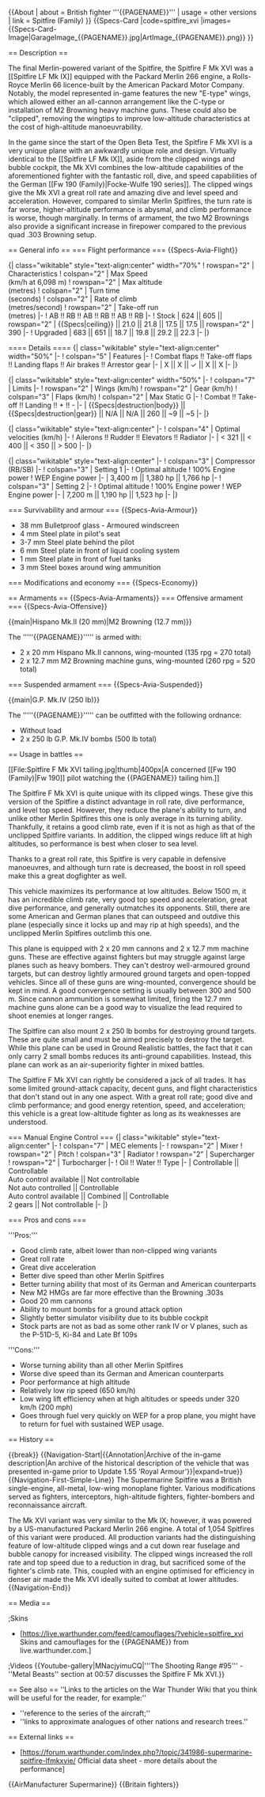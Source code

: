 {{About
| about = British fighter '''{{PAGENAME}}'''
| usage = other versions
| link = Spitfire (Family)
}}
{{Specs-Card
|code=spitfire_xvi
|images={{Specs-Card-Image|GarageImage_{{PAGENAME}}.jpg|ArtImage_{{PAGENAME}}.png}}
}}

== Description ==
<!-- ''In the description, the first part should be about the history of and the creation and combat usage of the aircraft, as well as its key features. In the second part, tell the reader about the aircraft in the game. Insert a screenshot of the vehicle, so that if the novice player does not remember the vehicle by name, he will immediately understand what kind of vehicle the article is talking about.'' -->
The final Merlin-powered variant of the Spitfire, the Spitfire F Mk XVI was a [[Spitfire LF Mk IX]] equipped with the Packard Merlin 266 engine, a Rolls-Royce Merlin 66 licence-built by the American Packard Motor Company. Notably, the model represented in-game features the new "E-type" wings, which allowed either an all-cannon arrangement like the C-type or installation of M2 Browning heavy machine guns. These could also be "clipped", removing the wingtips to improve low-altitude characteristics at the cost of high-altitude manoeuvrability.

In the game since the start of the Open Beta Test, the Spitfire F Mk XVI is a very unique plane with an awkwardly unique role and design. Virtually identical to the [[Spitfire LF Mk IX]], aside from the clipped wings and bubble cockpit, the Mk XVI combines the low-altitude capabilities of the aforementioned fighter with the fantastic roll, dive, and speed capabilities of the German [[Fw 190 (Family)|Focke-Wulfe 190 series]]. The clipped wings give the Mk XVI a great roll rate and amazing dive and level speed and acceleration. However, compared to similar Merlin Spitfires, the turn rate is far worse, higher-altitude performance is abysmal, and climb performance is worse, though marginally. In terms of armament, the two M2 Brownings also provide a significant increase in firepower compared to the previous quad .303 Browning setup.

== General info ==
=== Flight performance ===
{{Specs-Avia-Flight}}
<!-- ''Describe how the aircraft behaves in the air. Speed, manoeuvrability, acceleration and allowable loads - these are the most important characteristics of the vehicle.'' -->

{| class="wikitable" style="text-align:center" width="70%"
! rowspan="2" | Characteristics
! colspan="2" | Max Speed<br>(km/h at 6,098 m)
! rowspan="2" | Max altitude<br>(metres)
! colspan="2" | Turn time<br>(seconds)
! colspan="2" | Rate of climb<br>(metres/second)
! rowspan="2" | Take-off run<br>(metres)
|-
! AB !! RB !! AB !! RB !! AB !! RB
|-
! Stock
| 624 || 605 || rowspan="2" | {{Specs|ceiling}} || 21.0 || 21.8 || 17.5 || 17.5 || rowspan="2" | 390
|-
! Upgraded
| 683 || 651 || 18.7 || 19.8 || 29.2 || 22.3
|-
|}

==== Details ====
{| class="wikitable" style="text-align:center" width="50%"
|-
! colspan="5" | Features
|-
! Combat flaps !! Take-off flaps !! Landing flaps !! Air brakes !! Arrestor gear
|-
| X || X || ✓ || X || X     <!-- ✓ -->
|-
|}

{| class="wikitable" style="text-align:center" width="50%"
|-
! colspan="7" | Limits
|-
! rowspan="2" | Wings (km/h)
! rowspan="2" | Gear (km/h)
! colspan="3" | Flaps (km/h)
! colspan="2" | Max Static G
|-
! Combat !! Take-off !! Landing !! + !! -
|-
| {{Specs|destruction|body}} || {{Specs|destruction|gear}} || N/A || N/A || 260 || ~9 || ~5
|-
|}

{| class="wikitable" style="text-align:center"
|-
! colspan="4" | Optimal velocities (km/h)
|-
! Ailerons !! Rudder !! Elevators !! Radiator
|-
| < 321 || < 400 || < 350 || > 500
|-
|}

{| class="wikitable" style="text-align:center"
|-
! colspan="3" | Compressor (RB/SB)
|-
! colspan="3" | Setting 1
|-
! Optimal altitude
! 100% Engine power
! WEP Engine power
|-
| 3,400 m || 1,380 hp || 1,766 hp
|-
! colspan="3" | Setting 2
|-
! Optimal altitude
! 100% Engine power
! WEP Engine power
|-
| 7,200 m || 1,190 hp || 1,523 hp
|-
|}

=== Survivability and armour ===
{{Specs-Avia-Armour}}
<!-- ''Examine the survivability of the aircraft. Note how vulnerable the structure is and how secure the pilot is, whether the fuel tanks are armoured, etc. Describe the armour, if there is any, and also mention the vulnerability of other critical aircraft systems.'' -->

* 38 mm Bulletproof glass - Armoured windscreen
* 4 mm Steel plate in pilot's seat
* 3-7 mm Steel plate behind the pilot
* 6 mm Steel plate in front of liquid cooling system
* 1 mm Steel plate in front of fuel tanks
* 3 mm Steel boxes around wing ammunition

=== Modifications and economy ===
{{Specs-Economy}}

== Armaments ==
{{Specs-Avia-Armaments}}
=== Offensive armament ===
{{Specs-Avia-Offensive}}
<!-- ''Describe the offensive armament of the aircraft, if any. Describe how effective the cannons and machine guns are in a battle, and also what belts or drums are better to use. If there is no offensive weaponry, delete this subsection.'' -->
{{main|Hispano Mk.II (20 mm)|M2 Browning (12.7 mm)}}

The '''''{{PAGENAME}}''''' is armed with:

* 2 x 20 mm Hispano Mk.II cannons, wing-mounted (135 rpg = 270 total)
* 2 x 12.7 mm M2 Browning machine guns, wing-mounted (260 rpg = 520 total)

=== Suspended armament ===
{{Specs-Avia-Suspended}}
<!-- ''Describe the aircraft's suspended armament: additional cannons under the wings, bombs, rockets and torpedoes. This section is especially important for bombers and attackers. If there is no suspended weaponry remove this subsection.'' -->
{{main|G.P. Mk.IV (250 lb)}}

The '''''{{PAGENAME}}''''' can be outfitted with the following ordnance:

* Without load
* 2 x 250 lb G.P. Mk.IV bombs (500 lb total)

== Usage in battles ==
<!-- ''Describe the tactics of playing in the aircraft, the features of using aircraft in a team and advice on tactics. Refrain from creating a "guide" - do not impose a single point of view, but instead, give the reader food for thought. Examine the most dangerous enemies and give recommendations on fighting them. If necessary, note the specifics of the game in different modes (AB, RB, SB).'' -->
[[File:Spitfire F Mk XVI tailing.jpg|thumb|400px|A concerned [[Fw 190 (Family)|Fw 190]] pilot watching the {{PAGENAME}} tailing him.]]

The Spitfire F Mk XVI is quite unique with its clipped wings. These give this version of the Spitfire a distinct advantage in roll rate, dive performance, and level top speed. However, they reduce the plane's ability to turn, and unlike other Merlin Spitfires this one is only average in its turning ability. Thankfully, it retains a good climb rate, even if it is not as high as that of the unclipped Spitfire variants. In addition, the clipped wings reduce lift at high altitudes, so performance is best when closer to sea level.

Thanks to a great roll rate, this Spitfire is very capable in defensive manoeuvres, and although turn rate is decreased, the boost in roll speed make this a great dogfighter as well.

This vehicle maximizes its performance at low altitudes. Below 1500 m, it has an incredible climb rate, very good top speed and acceleration, great dive performance, and generally outmatches its opponents. Still, there are some American and German planes that can outspeed and outdive this plane (especially since it locks up and may rip at high speeds), and the unclipped Merlin Spitfires outclimb this one.

This plane is equipped with 2 x 20 mm cannons and 2 x 12.7 mm machine guns. These are effective against fighters but may struggle against large planes such as heavy bombers. They can't destroy well-armoured ground targets, but can destroy lightly armoured ground targets and open-topped vehicles. Since all of these guns are wing-mounted, convergence should be kept in mind. A good convergence setting is usually between 300 and 500 m. Since cannon ammunition is somewhat limited, firing the 12.7 mm machine guns alone can be a good way to visualize the lead required to shoot enemies at longer ranges.

The Spitfire can also mount 2 x 250 lb bombs for destroying ground targets. These are quite small and must be aimed precisely to destroy the target. While this plane can be used in Ground Realistic battles, the fact that it can only carry 2 small bombs reduces its anti-ground capabilities. Instead, this plane can work as an air-superiority fighter in mixed battles.

The Spitfire F Mk XVI can rightly be considered a jack of all trades. It has some limited ground-attack capacity, decent guns, and flight characteristics that don't stand out in any one aspect. With a great roll rate; good dive and climb performance; and good energy retention, speed, and acceleration; this vehicle is a great low-altitude fighter as long as its weaknesses are understood.

=== Manual Engine Control ===
{| class="wikitable" style="text-align:center"
|-
! colspan="7" | MEC elements
|-
! rowspan="2" | Mixer
! rowspan="2" | Pitch
! colspan="3" | Radiator
! rowspan="2" | Supercharger
! rowspan="2" | Turbocharger
|-
! Oil !! Water !! Type
|-
| Controllable || Controllable<br>Auto control available || Not controllable<br>Not auto controlled || Controllable<br>Auto control available || Combined || Controllable<br>2 gears || Not controllable
|-
|}

=== Pros and cons ===
<!-- ''Summarise and briefly evaluate the vehicle in terms of its characteristics and combat effectiveness. Mark its pros and cons in the bulleted list. Try not to use more than 6 points for each of the characteristics. Avoid using categorical definitions such as "bad", "good" and the like - use substitutions with softer forms such as "inadequate" and "effective".'' -->

'''Pros:'''

* Good climb rate, albeit lower than non-clipped wing variants
* Great roll rate
* Great dive acceleration
* Better dive speed than other Merlin Spitfires
* Better turning ability that most of its German and American counterparts
* New M2 HMGs are far more effective than the Browning .303s
* Good 20 mm cannons
* Ability to mount bombs for a ground attack option
* Slightly better simulator visibility due to its bubble cockpit
* Stock parts are not as bad as some other rank IV or V planes, such as the P-51D-5, Ki-84 and Late Bf 109s

'''Cons:'''

* Worse turning ability than all other Merlin Spitfires
* Worse dive speed than its German and American counterparts
* Poor performance at high altitude
* Relatively low rip speed (650 km/h)
* Low wing lift efficiency when at high altitudes or speeds under 320 km/h (200 mph)
* Goes through fuel very quickly on WEP for a prop plane, you might have to return for fuel with sustained WEP usage.

== History ==
<!-- ''Describe the history of the creation and combat usage of the aircraft in more detail than in the introduction. If the historical reference turns out to be too long, take it to a separate article, taking a link to the article about the vehicle and adding a block "/History" (example: <nowiki>https://wiki.warthunder.com/(Vehicle-name)/History</nowiki>) and add a link to it here using the <code>main</code> template. Be sure to reference text and sources by using <code><nowiki><ref></ref></nowiki></code>, as well as adding them at the end of the article with <code><nowiki><references /></nowiki></code>. This section may also include the vehicle's dev blog entry (if applicable) and the in-game encyclopedia description (under <code><nowiki>=== In-game description ===</nowiki></code>, also if applicable).'' -->

{{break}}
{{Navigation-Start|{{Annotation|Archive of the in-game description|An archive of the historical description of the vehicle that was presented in-game prior to Update 1.55 'Royal Armour'}}|expand=true}}
{{Navigation-First-Simple-Line}}
The Supermarine Spitfire was a British single-engine, all-metal, low-wing monoplane fighter. Various modifications served as fighters, interceptors, high-altitude fighters, fighter-bombers and reconnaissance aircraft.

The Mk XVI variant was very similar to the Mk IX; however, it was powered by a US-manufactured Packard Merlin 266 engine. A total of 1,054 Spitfires of this variant were produced. All production variants had the distinguishing feature of low-altitude clipped wings and a cut down rear fuselage and bubble canopy for increased visibility. The clipped wings increased the roll rate and top speed due to a reduction in drag, but sacrificed some of the fighter's climb rate. This, coupled with an engine optimised for efficiency in denser air made the Mk XVI ideally suited to combat at lower altitudes.
{{Navigation-End}}

== Media ==
<!-- ''Excellent additions to the article would be video guides, screenshots from the game, and photos.'' -->

;Skins

* [https://live.warthunder.com/feed/camouflages/?vehicle=spitfire_xvi Skins and camouflages for the {{PAGENAME}} from live.warthunder.com.]

;Videos
{{Youtube-gallery|MNacjyimuCQ|'''The Shooting Range #95''' - ''Metal Beasts'' section at 00:57 discusses the Spitfire F Mk XVI.}}

== See also ==
''Links to the articles on the War Thunder Wiki that you think will be useful for the reader, for example:''

* ''reference to the series of the aircraft;''
* ''links to approximate analogues of other nations and research trees.''

== External links ==
<!--''Paste links to sources and external resources, such as:''
* ''topic on the official game forum;''
* ''other literature.''-->

* [https://forum.warthunder.com/index.php?/topic/341986-supermarine-spitfire-lfmkxvie/ Official data sheet - more details about the performance]

{{AirManufacturer Supermarine}}
{{Britain fighters}}